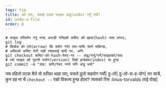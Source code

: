 ```yaml
---
tags: tip
title: अरे यार्, मलाई एउटा फाइल अंडू(undo) गर्नु पर्यो!
id: undo-a-file
order: 8
---
```


```git
# फाइल परिवर्तन गर्नु भन्दा अगाडी गरिएको कमिट को ह्यास(hash) पत्ता लगाउ,
git log
# किबोड को एरो(arrow) कि प्रयोग गरेर तल-माथि सार्न सकिन्छ,
# अघिल्लो कमिट भेटी पछी त्यसलाई कपी गर, अनि
git checkout कमिट-को-hash-पेस्ट-गर -- अंडू/गर्नु/पर्ने/फाइलको/पाथ
# त्यो फाइल को पुरानो भर्जन(version) तिम्रो इन्डेक्स(index) मा हुन्छ
git commit -m "वाह: कपि/पेस्ट नगरे पनि अंडू भयो"
```
जब पहिलो पटक मैले यो तरीका थाहा पाए, यसले ठुलो सहयोग गर्यो| ठु-लो| ठु-लो-स-ह-योग| तर साचै, कुन ग्रह मा चै `checkout --` राम्रो विकल्प हुन्छ होला? त्यसको रिस :linus-torvalds लाई पोख|